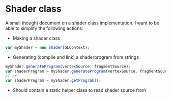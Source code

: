 Shader class
============

A small thought document on a shader class implementation. I want to be able to simplify the following actions:

- Making a shader class

```js
var myShader = new Shader(GLContext);
```

- Generating (compile and link) a shaderprogram from strings

```js
myShader.generateProgram(vertexSource, fragmentSource);
var shaderProgram = myShader.generateProgram(vertexSource, fragmentSource); // should return ID
// or
var shaderProgram = myShader.getProgram();
```

- Should contain a static helper class to read shader source from <script>

```js
var vertShadString = Shader.stringFromScript(scriptTag);
```

- Should link javascript variables to GLSL variables

```js
myShader.setVertexAttribute('aVertexPosition');
myShader.getVertexAttribute('aVertexPosition');

myShader.setUniform('uMVMatrix');
myShader.getUniform('uMVMatrix');
```
OR, MAY BE BETTER TO DO:

```js
myShader.getVertexAttribute('aVertexPosition');
myShader.getUniform('uMVMatrix');
```



